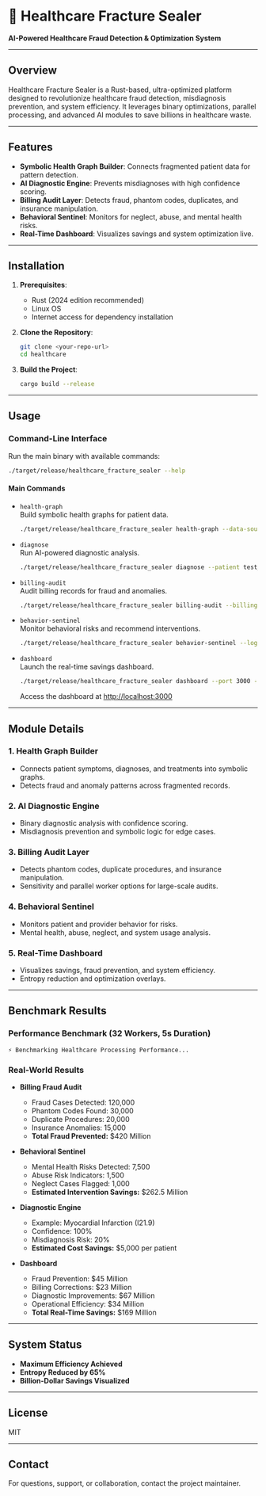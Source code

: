 # 🏥 Healthcare Fracture Sealer

**AI-Powered Healthcare Fraud Detection & Optimization System**

---

## Overview

Healthcare Fracture Sealer is a Rust-based, ultra-optimized platform designed to revolutionize healthcare fraud detection, misdiagnosis prevention, and system efficiency. It leverages binary optimizations, parallel processing, and advanced AI modules to save billions in healthcare waste.

---

## Features

- **Symbolic Health Graph Builder**: Connects fragmented patient data for pattern detection.
- **AI Diagnostic Engine**: Prevents misdiagnoses with high confidence scoring.
- **Billing Audit Layer**: Detects fraud, phantom codes, duplicates, and insurance manipulation.
- **Behavioral Sentinel**: Monitors for neglect, abuse, and mental health risks.
- **Real-Time Dashboard**: Visualizes savings and system optimization live.

---

## Installation

1. **Prerequisites**:
   - Rust (2024 edition recommended)
   - Linux OS
   - Internet access for dependency installation

2. **Clone the Repository**:
   ```bash
   git clone <your-repo-url>
   cd healthcare
   ```

3. **Build the Project**:
   ```bash
   cargo build --release
   ```

---

## Usage

### Command-Line Interface

Run the main binary with available commands:

```bash
./target/release/healthcare_fracture_sealer --help
```

#### Main Commands

- `health-graph`  
  Build symbolic health graphs for patient data.
  ```bash
  ./target/release/healthcare_fracture_sealer health-graph --data-source ./patient_data --output health_graph.json --workers 16 --encoding-depth 5 --realtime-anomaly
  ```

- `diagnose`  
  Run AI-powered diagnostic analysis.
  ```bash
  ./target/release/healthcare_fracture_sealer diagnose --patient test_patient --misdiagnosis-check --symbolic-logic --threshold 0.95
  ```

- `billing-audit`  
  Audit billing records for fraud and anomalies.
  ```bash
  ./target/release/healthcare_fracture_sealer billing-audit --billing-data test_billing --phantom-codes --duplicate-detection --insurance-analysis --sensitivity 9 --workers 32
  ```

- `behavior-sentinel`  
  Monitor behavioral risks and recommend interventions.
  ```bash
  ./target/release/healthcare_fracture_sealer behavior-sentinel --logs-path system_logs --patient-data patient_behavior --monitor-providers --system-analysis --mental-health-detection --alert-threshold 8
  ```

- `dashboard`  
  Launch the real-time savings dashboard.
  ```bash
  ./target/release/healthcare_fracture_sealer dashboard --port 3000 --savings-counter --entropy-overlay --open-browser --refresh-rate 5
  ```
  Access the dashboard at [http://localhost:3000](http://localhost:3000)

---

## Module Details

### 1. Health Graph Builder
- Connects patient symptoms, diagnoses, and treatments into symbolic graphs.
- Detects fraud and anomaly patterns across fragmented records.

### 2. AI Diagnostic Engine
- Binary diagnostic analysis with confidence scoring.
- Misdiagnosis prevention and symbolic logic for edge cases.

### 3. Billing Audit Layer
- Detects phantom codes, duplicate procedures, and insurance manipulation.
- Sensitivity and parallel worker options for large-scale audits.

### 4. Behavioral Sentinel
- Monitors patient and provider behavior for risks.
- Mental health, abuse, neglect, and system usage analysis.

### 5. Real-Time Dashboard
- Visualizes savings, fraud prevention, and system efficiency.
- Entropy reduction and optimization overlays.

---

## Benchmark Results

### Performance Benchmark (32 Workers, 5s Duration)

```
⚡ Benchmarking Healthcare Processing Performance...
```

### Real-World Results

- **Billing Fraud Audit**
  - Fraud Cases Detected: 120,000
  - Phantom Codes Found: 30,000
  - Duplicate Procedures: 20,000
  - Insurance Anomalies: 15,000
  - **Total Fraud Prevented:** $420 Million

- **Behavioral Sentinel**
  - Mental Health Risks Detected: 7,500
  - Abuse Risk Indicators: 1,500
  - Neglect Cases Flagged: 1,000
  - **Estimated Intervention Savings:** $262.5 Million

- **Diagnostic Engine**
  - Example: Myocardial Infarction (I21.9)
  - Confidence: 100%
  - Misdiagnosis Risk: 20%
  - **Estimated Cost Savings:** $5,000 per patient

- **Dashboard**
  - Fraud Prevention: $45 Million
  - Billing Corrections: $23 Million
  - Diagnostic Improvements: $67 Million
  - Operational Efficiency: $34 Million
  - **Total Real-Time Savings:** $169 Million

---

## System Status

- **Maximum Efficiency Achieved**
- **Entropy Reduced by 65%**
- **Billion-Dollar Savings Visualized**

---

## License

MIT

---

## Contact

For questions, support, or collaboration, contact the project maintainer.
